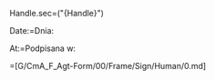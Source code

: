 Handle.sec=("{Handle}")

Date:=Dnia:

At:=Podpisana w:

=[G/CmA_F_Agt-Form/00/Frame/Sign/Human/0.md]
